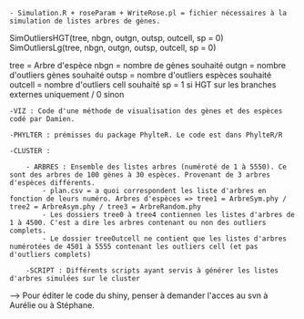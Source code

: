  	- Simulation.R + roseParam + WriteRose.pl = fichier nécessaires à la simulation de listes arbres de gènes.

SimOutliersHGT(tree, nbgn, outgn, outsp, outcell, sp = 0)
SimOutliersLg(tree, nbgn, outgn, outsp, outcell, sp = 0)

tree = Arbre d'espèce
nbgn = nombre de gènes souhaité
outgn = nombre d'outliers gènes souhaité
outsp = nombre d'outliers espèces souhaité
outcell = nombre d'outliers cell souhaité
sp = 1 si HGT sur les branches externes uniquement / 0 sinon

	-VIZ : Code d'une méthode de visualisation des gènes et des espèces codé par Damien.

	-PHYLTER : prémisses du package PhylteR. Le code est dans PhylteR/R

	-CLUSTER :

		- ARBRES : Ensemble des listes arbres (numéroté de 1 à 5550). Ce sont des arbres de 100 gènes à 30 espèces. Provenant de 3 arbres d'espèces différents.
			- plan.csv = a quoi correspondent les liste d'arbres en fonction de leurs numéro. Arbres d'espèces => tree1 = ArbreSym.phy / tree2 = ArbreAsym.phy / tree3 = ArbreRandom.phy
			- Les dossiers tree0 à tree4 contiennen les listes d'arbres de 1 à 4500. C'est a dire les arbres contenant ou non des outliers complets.
			- Le dossier treeOutcell ne contient que les listes d'arbres numérotées de 4501 à 5555 contenant les outliers cell (et pas d'outliers complets)

		-SCRIPT : Différents scripts ayant servis à générer les listes d'arbres simulées sur le cluster
		


--> Pour éditer le code du shiny, penser à demander l'acces au svn à Aurélie ou à Stéphane.

